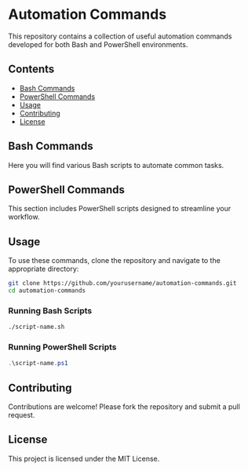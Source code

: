 # Automation Commands

This repository contains a collection of useful automation commands developed for both Bash and PowerShell environments.

## Contents

- [Bash Commands](#bash-commands)
- [PowerShell Commands](#powershell-commands)
- [Usage](#usage)
- [Contributing](#contributing)
- [License](#license)

## Bash Commands

Here you will find various Bash scripts to automate common tasks.

## PowerShell Commands

This section includes PowerShell scripts designed to streamline your workflow.

## Usage

To use these commands, clone the repository and navigate to the appropriate directory:

```sh
git clone https://github.com/yourusername/automation-commands.git
cd automation-commands
```

### Running Bash Scripts

```sh
./script-name.sh
```

### Running PowerShell Scripts

```powershell
.\script-name.ps1
```

## Contributing

Contributions are welcome! Please fork the repository and submit a pull request.

## License

This project is licensed under the MIT License.
